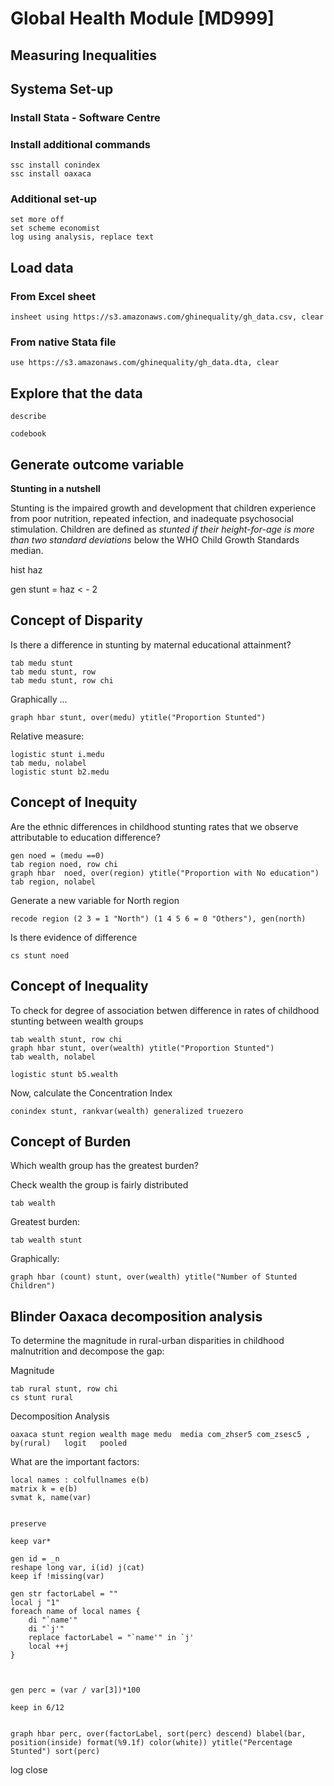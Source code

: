 # Global Health Module [MD999]
## Measuring Inequalities

## Systema Set-up

### Install Stata - Software Centre

### Install additional commands

```
ssc install conindex
ssc install oaxaca
```

### Additional set-up

```
set more off
set scheme economist
log using analysis, replace text
```

## Load data

### From Excel sheet
```
insheet using https://s3.amazonaws.com/ghinequality/gh_data.csv, clear

```

### From native Stata file
```
use https://s3.amazonaws.com/ghinequality/gh_data.dta, clear

```

## Explore that the data

```
describe 

codebook

```

## Generate outcome variable

**Stunting in a nutshell**

Stunting is the impaired growth and development that children experience from poor nutrition, repeated infection, and inadequate psychosocial stimulation. Children are defined as *stunted if their height-for-age is more than two standard deviations* below the WHO Child Growth Standards median.


hist haz

gen stunt = haz < - 2


## Concept of Disparity

Is there a difference in stunting by maternal educational attainment?

```
tab medu stunt
tab medu stunt, row
tab medu stunt, row chi
```

Graphically ...

```
graph hbar stunt, over(medu) ytitle("Proportion Stunted")
```

Relative measure:

```
logistic stunt i.medu
tab medu, nolabel
logistic stunt b2.medu
````


## Concept of Inequity

Are the ethnic differences in childhood stunting rates that we observe attributable to education difference?

```
gen noed = (medu ==0)
tab region noed, row chi
graph hbar  noed, over(region) ytitle("Proportion with No education")
tab region, nolabel
```

Generate a new variable for North region
```
recode region (2 3 = 1 "North") (1 4 5 6 = 0 "Others"), gen(north)
```

Is there evidence of difference
```
cs stunt noed 
```


## Concept of Inequality

To check for degree of association betwen difference in rates of childhood stunting between wealth groups

```
tab wealth stunt, row chi
graph hbar stunt, over(wealth) ytitle("Proportion Stunted")
tab wealth, nolabel

logistic stunt b5.wealth
```

Now, calculate the Concentration Index

```
conindex stunt, rankvar(wealth) generalized truezero 
```


## Concept of Burden

Which wealth group has the greatest burden?

Check wealth the group is fairly distributed
```
tab wealth
```

Greatest burden:

```
tab wealth stunt
```

Graphically:

```
graph hbar (count) stunt, over(wealth) ytitle("Number of Stunted Children")
```

## Blinder Oaxaca decomposition analysis
To determine the magnitude in rural-urban disparities in childhood malnutrition and decompose the gap:

Magnitude
```
tab rural stunt, row chi
cs stunt rural
```

Decomposition Analysis

```
oaxaca stunt region wealth mage medu  media com_zhser5 com_zsesc5 , by(rural)   logit   pooled
```

What are the important factors:

```
local names : colfullnames e(b)
matrix k = e(b)
svmat k, name(var)


preserve

keep var*

gen id = _n
reshape long var, i(id) j(cat)
keep if !missing(var)

gen str factorLabel = ""
local j "1"
foreach name of local names {
	di "`name'"
	di "`j'"
	replace factorLabel = "`name'" in `j'
	local ++j
}



gen perc = (var / var[3])*100

keep in 6/12


graph hbar perc, over(factorLabel, sort(perc) descend) blabel(bar, position(inside) format(%9.1f) color(white)) ytitle("Percentage Stunted") sort(perc)
```

log close






